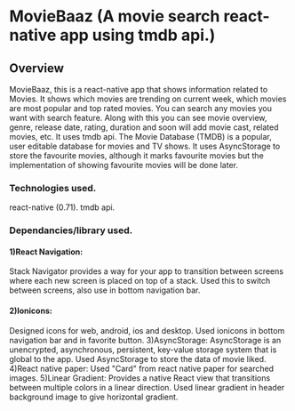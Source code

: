 # MovieBaaz (A movie search react-native app using tmdb api.)

## Overview
MovieBaaz, this is a react-native app that shows information related to Movies. It shows which movies are trending on current week, which movies are most popular and top rated movies.
You can search any movies you want with search feature.
Along with this you can see movie overview, genre, release date, rating, duration and soon will add movie cast, related movies, etc.
It uses tmdb api. The Movie Database (TMDB) is a popular, user editable database for movies and TV shows.
It uses AsyncStorage to store the favourite movies, although it marks favourite movies but the implementation of showing favourite movies will be done later.

### Technologies used.
react-native (0.71).
tmdb api.

### Dependancies/library used.
#### 1)React Navigation: 
Stack Navigator provides a way for your app to transition between screens where each new screen is placed on top of a stack. Used this to switch between screens, also use in bottom navigation bar.
#### 2)Ionicons:
Designed icons for web, android, ios and desktop. Used ionicons in bottom navigation bar and in favorite button.
3)AsyncStorage: AsyncStorage is an unencrypted, asynchronous, persistent, key-value storage system that is global to the app. Used AsyncStorage to store the data of movie liked.
4)React native paper: Used "Card" from react native paper for searched images.
5)Linear Gradient: Provides a native React view that transitions between multiple colors in a linear direction. Used linear gradient in header background image to give horizontal gradient.

